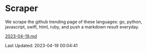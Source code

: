# Scraper

We scrape the github trending page of these languages: go, python, javascript, swift, html, ruby, and push a markdown result everyday.

[2023-04-19.md](https://github.com/henson/Scraper/blob/master/2023-04-19.md)

Last Updated: 2023-04-19 00:04:41